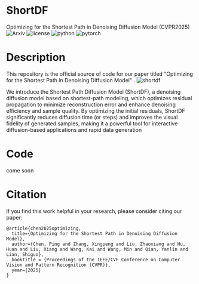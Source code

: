 # ShortDF
Optimizing for the Shortest Path in Denoising Diffusion Model (CVPR2025)
![Arxiv](https://arxiv.org/abs/2503.03265-yellow)
![license](https://img.shields.io/badge/License-MIT-brightgreen)
![python](https://img.shields.io/badge/Python-3.9-blue)
![pytorch](https://img.shields.io/badge/PyTorch-2.1-orange)

# Description
This repository is the official source of code for our paper titled "Optimizing for the Shortest Path in Denoising Diffusion Model" . 
![shortdf](https://github.com/user-attachments/assets/99fffb4c-e962-4582-a487-48fd05e2c91d)


We introduce the Shortest Path Diffusion Model (ShortDF), a denoising diffusion model based on shortest-path modeling, which optimizes residual propagation to minimize reconstruction error and enhance denoising efficiency and sample quality. By optimizing the initial residuals, ShortDF significantly reduces diffusion time (or steps) and improves the visual fidelity of generated samples, making it a powerful tool for interactive diffusion-based applications and rapid data generation

# Code
come soon

# Citation
If you find this work helpful in your research, please consider citing our paper:
```
@article{chen2025optimizing,
  title={Optimizing for the Shortest Path in Denoising Diffusion Model},
  author={Chen, Ping and Zhang, Xingpeng and Liu, Zhaoxiang and Hu, Huan and Liu, Xiang and Wang, Kai and Wang, Min and Qian, Yanlin and Lian, Shiguo},
  booktitle = {Proceedings of the IEEE/CVF Conference on Computer Vision and Pattern Recognition (CVPR)},
  year={2025}
}
```
